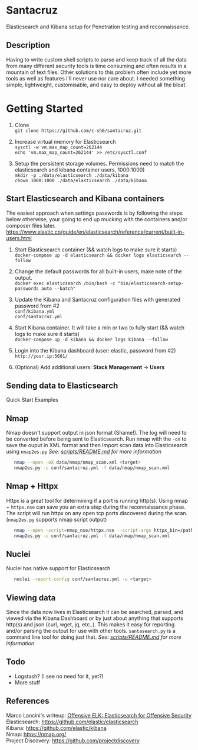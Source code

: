 # Santacruz
Elasticsearch and Kibana setup for Penetration testing and reconnaissance.

## Description
Having to write custom shell scripts to parse and keep track of all the data from many different security tools is time consuming and often results in a mountain of text files. Other solutions to this problem often include yet more tools as well as features i'll never use nor care about. I needed something simple, lightweight, customisable, and easy to deploy without all the bloat.

# Getting Started
1. Clone<br> 
   ```git clone https://github.com/c-sh0/santacruz.git```

2. Increase virtual memory for Elasticsearch<br>
   ```sysctl -w vm.max_map_count=262144```<br>
   ```echo 'vm.max_map_count=262144' >> /etc/sysctl.conf```

3. Setup the persistent storage volumes. Permissions need to match the elasticsearch and kibana container users, 1000:1000)<br>
   ```mkdir -p ./data/elasticsearch ./data/kibana```<br>
   ```chown 1000:1000 ./data/elasticsearch ./data/kibana```

## Start Elasticsearch and Kibana containers
The easiest approach when settings passwords is by following the steps below otherwise, your going to end up mucking with the containers and/or composer files later. https://www.elastic.co/guide/en/elasticsearch/reference/current/built-in-users.html  
1. Start Elasticsearch container (&& watch logs to make sure it starts)<br>
   ```docker-compose up -d elasticsearch && docker logs elasticsearch --follow```

2. Change the default passwords for all built-in users, make note of the output.<br>
   ```docker exec elasticsearch /bin/bash -c "bin/elasticsearch-setup-passwords auto --batch"```
   
3. Update the Kibana and Santacruz configuration files with generated password from #2<br>
   ```conf/kibana.yml```<br>
   ```conf/santacruz.yml```

4. Start Kibana container. It will take a min or two to fully start (&& watch logs to make sure it starts)<br>
   ```docker-compose up -d kibana && docker logs kibana --follow```

5. Login into the Kibana dashboard (user: elastic, password from #2)<br>
   ```http://your.ip:5601/```

6. (Optional) Add additional users: **Stack Management** -> **Users**

## Sending data to Elasticsearch
Quick Start Examples

## Nmap
Nmap doesn't support output in json format (Shame!). The log will need to be converted before being sent to Elasticsearch. Run nmap with the `-oX` to save the ouput in XML format and then Import scan data into Elasticsearch using `nmap2es.py` *See: <a href="scripts/README.md" target="_blank">scripts/README.md</a> for more information*
   ```sh
      nmap --open -oX data/nmap/nmap_scan.xml <target>
      nmap2es.py -c conf/santacruz.yml -f data/nmap/nmap_scan.xml
   ```
   
## Nmap + Httpx
Httpx is a great tool for determining if a port is running http(s). Using nmap + `httpx.nse` can save you an extra step during the reconnaissance phase. The script will run httpx on any open tcp ports discovered during the scan. (`nmap2es.py` supports nmap script output)
   ```sh
      nmap --open -script=nmap_nse/httpx.nse --script-args httpx_bin=/path/to/httpx -oX data/nmap/nmap_scan.xml <target>
      nmap2es.py -c conf/santacruz.yml -f data/nmap/nmap_scan.xml
   ```
   
## Nuclei
Nuclei has native support for Elasticsearch  
   ```sh
      nuclei -report-config conf/santacruz.yml -u <target>
   ```

## Viewing data
Since the data now lives in Elasticsearch it can be searched, parsed, and viewed via the Kibana Dashboard or by just about anything that supports http(s) and json (curl, wget, jq, etc..). This makes it easy for reporting and/or parsing the output for use with other tools. `santasearch.py` is a command line tool for doing just that. *See: <a href="scripts/README.md" target="_blank">scripts/README.md</a> for more information*

## Todo
   * Logstash? (I see no need for it, yet?)
   * More stuff

## References
Marco Lancini's writeup: <a href="https://www.marcolancini.it/2018/blog-elk-for-nmap/" target="_blank">Offensive ELK: Elasticsearch for Offensive Security</a><br>
Elasticsearch: <a href="https://github.com/elastic/elasticsearch" target="_blank">https://github.com/elastic/elasticsearch</a><br>
Kibana: <a href="https://github.com/elastic/kibana" target="_blank">https://github.com/elastic/kibana</a><br>
Nmap: <a href="https://nmap.org/" target="_blank">https://nmap.org/</a><br>
Project Discovery: <a href="https://github.com/projectdiscovery" target="_blank">https://github.com/projectdiscovery</a><br>



